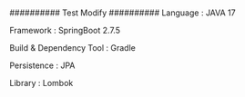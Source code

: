 #
########## Test Modify ########## 
Language : JAVA 17

Framework : SpringBoot 2.7.5

Build & Dependency Tool : Gradle

Persistence : JPA

Library : Lombok